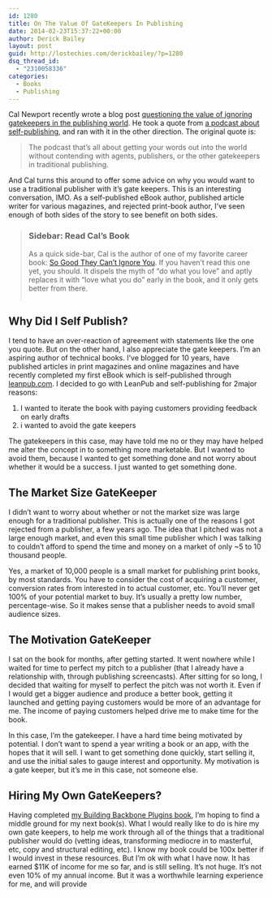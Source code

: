 ```yaml
---
id: 1280
title: On The Value Of GateKeepers In Publishing
date: 2014-02-23T15:37:22+00:00
author: Derick Bailey
layout: post
guid: http://lostechies.com/derickbailey/?p=1280
dsq_thread_id:
  - "2310058336"
categories:
  - Books
  - Publishing
---
```

Cal Newport recently wrote a blog post [questioning the value of ignoring gatekeepers in the publishing world](http://calnewport.com/blog/2014/02/23/should-gatekeepers-be-bypassed-or-embraced/). He took a quote from [a podcast about self-publishing](http://selfpublishingpodcast.com/), and ran with it in the other direction. The original quote is:

> The podcast that’s all about getting your words out into the world without contending with agents, publishers, or the other gatekeepers in traditional publishing.

And Cal turns this around to offer some advice on why you would want to use a traditional publisher with it&#8217;s gate keepers. This is an interesting conversation, IMO. As a self-published eBook author, published article writer for various magazines, and rejected print-book author, I&#8217;ve seen enough of both sides of the story to see benefit on both sides.

> ### Sidebar: Read Cal&#8217;s Book
> 
> As a quick side-bar, Cal is the author of one of my favorite career book: [So Good They Can&#8217;t Ignore You](http://www.amazon.com/gp/product/B0076DDBJ6/ref=as_li_ss_tl?ie=UTF8&camp=1789&creative=390957&creativeASIN=B0076DDBJ6&linkCode=as2&tag=lostechies-20). If you haven&#8217;t read this one yet, you should. It dispels the myth of &#8220;do what you love&#8221; and aptly replaces it with &#8220;love what you do&#8221; early in the book, and it only gets better from there. 
> 
> [<img src="http://ws-na.amazon-adsystem.com/widgets/q?_encoding=UTF8&ASIN=B0076DDBJ6&Format=_SL110_&ID=AsinImage&MarketPlace=US&ServiceVersion=20070822&WS=1&tag=lostechies-20" alt="" border="0" />](http://www.amazon.com/gp/product/B0076DDBJ6/ref=as_li_ss_il?ie=UTF8&camp=1789&creative=390957&creativeASIN=B0076DDBJ6&linkCode=as2&tag=lostechies-20)<img style="border: none !important;margin: 0px !important" src="http://ir-na.amazon-adsystem.com/e/ir?t=lostechies-20&l=as2&o=1&a=B0076DDBJ6" alt="" width="1" height="1" border="0" />

## Why Did I Self Publish?

I tend to have an over-reaction of agreement with statements like the one you quote. But on the other hand, I also appreciate the gate keepers. I&#8217;m an aspiring author of technical books. I&#8217;ve blogged for 10 years, have published articles in print magazines and online magazines and have recently completed my first eBook which is self-published through [leanpub.com](http://leanpub.com). I decided to go with LeanPub and self-publishing for 2major reasons:

  1. I wanted to iterate the book with paying customers providing feedback on early drafts
  2. i wanted to avoid the gate keepers

The gatekeepers in this case, may have told me no or they may have helped me alter the concept in to something more marketable. But I wanted to avoid them, because I wanted to get something done and not worry about whether it would be a success. I just wanted to get something done.

## The Market Size GateKeeper

I didn&#8217;t want to worry about whether or not the market size was large enough for a traditional publisher. This is actually one of the reasons I got rejected from a publisher, a few years ago. The idea that I pitched was not a large enough market, and even this small time publisher which I was talking to couldn&#8217;t afford to spend the time and money on a market of only ~5 to 10 thousand people.

Yes, a market of 10,000 people is a small market for publishing print books, by most standards. You have to consider the cost of acquiring a customer, conversion rates from interested in to actual customer, etc. You&#8217;ll never get 100% of your potential market to buy. It&#8217;s usually a pretty low number, percentage-wise. So it makes sense that a publisher needs to avoid small audience sizes. 

## The Motivation GateKeeper

I sat on the book for months, after getting started. It went nowhere while I waited for time to perfect my pitch to a publisher (that I already have a relationship with, through publishing screencasts). After sitting for so long, I decided that waiting for myself to perfect the pitch was not worth it. Even if I would get a bigger audience and produce a better book, getting it launched and getting paying customers would be more of an advantage for me. The income of paying customers helped drive me to make time for the book. 

In this case, I&#8217;m the gatekeeper. I have a hard time being motivated by potential. I don&#8217;t want to spend a year writing a book or an app, with the hopes that it will sell. I want to get something done quickly, start selling it, and use the initial sales to gauge interest and opportunity. My motivation is a gate keeper, but it&#8217;s me in this case, not someone else.

## Hiring My Own GateKeepers?

Having completed [my Building Backbone Plugins book](http://backboneplugins.com), I&#8217;m hoping to find a middle ground for my next book(s). What I would really like to do is hire my own gate keepers, to help me work through all of the things that a traditional publisher would do (vetting ideas, transforming mediocre in to masterful, etc, copy and structural editing, etc). I know my book could be 100x better if I would invest in these resources. But I&#8217;m ok with what I have now. It has earned $11K of income for me so far, and is still selling. It&#8217;s not huge. It&#8217;s not even 10% of my annual income. But it was a worthwhile learning experience for me, and will provide